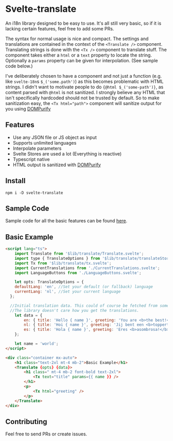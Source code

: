 # Svelte-translate

An i18n library designed to be easy to use. It's all still very basic, so if it is lacking certain features, feel free to add some PRs.

The syntax for normal usage is nice and compact. The settings and translations are contained in the context of the `<Translate />` component. Translating strings is done with the `<Tx />` component to translate stuff. The <Tx /> component takes either a `html` or a `text` property to locate the string. Optionally a `params` property can be given for interpolation. (See sample code below.)

I've deliberately chosen to have a component and not just a function (e.g. like `svelte-18n`s `$_('some.path')`) as this becomes problematic with HTML strings. I didn't want to motivate people to do `{@html $_('some-path')}`, as content parsed with `@html` is not sanitized. I strongly believe any HTML that isn't specifically hardcoded should not be trusted by default. So to make sanitization easy, the `<Tx html="path">` component will sanitize output for you using [DOMPurify](https://github.com/cure53/DOMPurify)

## Features

- Use any JSON file or JS object as input
- Supports unlimited languages
- Interpolate parameters
- Svelte Stores are used a lot (Everything is reactive)
- Typescript native
- HTML output is sanitized with [DOMPurify](https://github.com/cure53/DOMPurify)

## Install

```
npm i -D svelte-translate
```

## Sample Code 

Sample code for all the basic features can be found [here](https://github.com/c00/svelte-translate/tree/main/src/lib/demos).

## Basic Example

```html
<script lang="ts">
	import Translate from '$lib/translate/Translate.svelte';
	import type { TranslateOptions } from '$lib/translate/translateStore';
	import Tx from '$lib/translate/tx.svelte';
	import CurrentTranslations from './CurrentTranslations.svelte';
	import LanguageButtons from './LanguageButtons.svelte';

	let opts: TranslateOptions = { 
    defaultLang: 'en', //Set your default (or fallback) language
    currentLang: 'nl', //Set your current language
  };

  //Initial translation data. This could of course be fetched from somewhhere.
  //The library doesn't care how you get the translations.
	let data = {
		en: { title: 'Hello { name }', greeting: 'You are <b>the best!</b>' },
		nl: { title: 'Hoi { name }', greeting: 'Jij bent een <b>toppertje!</b>' },
		es: { title: 'Hola { name }', greeting: 'Eres <b>asombrosa!</b>' }
	};

	let name = 'world';
</script>

<div class="container mx-auto">
	<h1 class="text-2xl mt-4 mb-2">Basic Example</h1>
	<Translate {opts} {data}>
		<h1 class=" mt-4 mb-2 font-bold text-2xl">
			<Tx text="title" params={{ name }} />
		</h1>
		<p>
			<Tx html="greeting" />
		</p>
	</Translate>
</div>
```

## Contributing

Feel free to send PRs or create issues.
